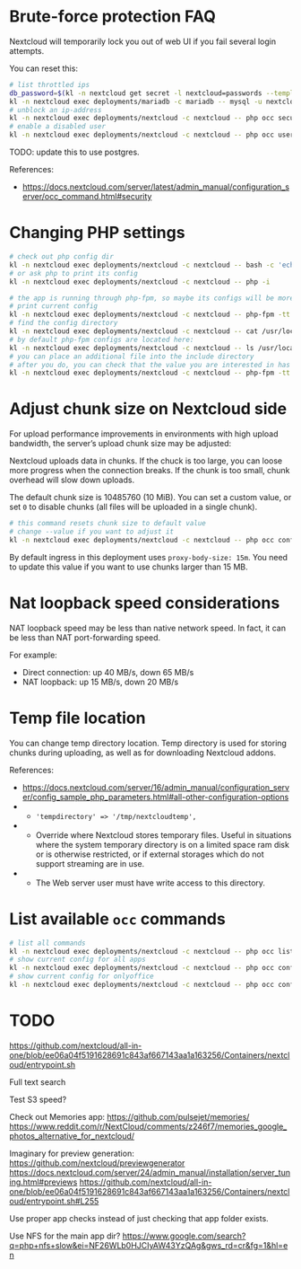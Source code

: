 
# Brute-force protection FAQ

Nextcloud will temporarily lock you out of web UI if you fail several login attempts.

You can reset this:

```bash
# list throttled ips
db_password=$(kl -n nextcloud get secret -l nextcloud=passwords --template "{{ (index .items 0).data.mariadb_user_password}}" | base64 --decode)
kl -n nextcloud exec deployments/mariadb -c mariadb -- mysql -u nextcloud -p"$db_password" --database nextcloud -e "select * from oc_bruteforce_attempts;"
# unblock an ip-address
kl -n nextcloud exec deployments/nextcloud -c nextcloud -- php occ security:bruteforce:reset <ip-address>
# enable a disabled user
kl -n nextcloud exec deployments/nextcloud -c nextcloud -- php occ user:enable <name of user>
```

TODO: update this to use postgres.

References:
- https://docs.nextcloud.com/server/latest/admin_manual/configuration_server/occ_command.html#security

# Changing PHP settings

```bash
# check out php config dir
kl -n nextcloud exec deployments/nextcloud -c nextcloud -- bash -c 'echo $PHP_INI_DIR'
# or ask php to print its config 
kl -n nextcloud exec deployments/nextcloud -c nextcloud -- php -i

# the app is running through php-fpm, so maybe its configs will be more relevant to you
# print current config
kl -n nextcloud exec deployments/nextcloud -c nextcloud -- php-fpm -tt 2>&1
# find the config directory
kl -n nextcloud exec deployments/nextcloud -c nextcloud -- cat /usr/local/etc/php-fpm.conf | grep include=
# by default php-fpm configs are located here:
kl -n nextcloud exec deployments/nextcloud -c nextcloud -- ls /usr/local/etc/php-fpm.d/ -la
# you can place an additional file into the include directory
# after you do, you can check that the value you are interested in has really changed
kl -n nextcloud exec deployments/nextcloud -c nextcloud -- php-fpm -tt 2>&1 | grep pm
```

# Adjust chunk size on Nextcloud side

For upload performance improvements in environments with high upload bandwidth, the server’s upload chunk size may be adjusted:

Nextcloud uploads data in chunks.
If the chuck is too large, you can loose more progress when the connection breaks.
If the chunk is too small, chunk overhead will slow down uploads.

The default chunk size is 10485760 (10 MiB).
You can set a custom value, or set `0` to disable chunks
(all files will be uploaded in a single chunk).

```bash
# this command resets chunk size to default value
# change --value if you want to adjust it
kl -n nextcloud exec deployments/nextcloud -c nextcloud -- php occ config:app:set files max_chunk_size --value 10485760
```

By default ingress in this deployment uses `proxy-body-size: 15m`.
You need to update this value if you want to use chunks larger than 15 MB.

# Nat loopback speed considerations

NAT loopback speed may be less than native network speed.
In fact, it can be less than NAT port-forwarding speed.

For example:

- Direct connection: up 40 MB/s, down 65 MB/s
- NAT loopback: up 15 MB/s, down 20 MB/s

# Temp file location

You can change temp directory location.
Temp directory is used for storing chunks during uploading,
as well as for downloading Nextcloud addons.

References:
- https://docs.nextcloud.com/server/16/admin_manual/configuration_server/config_sample_php_parameters.html#all-other-configuration-options
- - `'tempdirectory' => '/tmp/nextcloudtemp',`
- - Override where Nextcloud stores temporary files.
Useful in situations where the system temporary directory
is on a limited space ram disk or is otherwise restricted,
or if external storages which do not support streaming are in use.
- - The Web server user must have write access to this directory.

# List available `occ` commands

```bash
# list all commands
kl -n nextcloud exec deployments/nextcloud -c nextcloud -- php occ list
# show current config for all apps
kl -n nextcloud exec deployments/nextcloud -c nextcloud -- php occ config:list > config-list.json
# show current config for onlyoffice
kl -n nextcloud exec deployments/nextcloud -c nextcloud -- php occ config:list onlyoffice
```

# TODO

https://github.com/nextcloud/all-in-one/blob/ee06a04f5191628691c843af667143aa1a163256/Containers/nextcloud/entrypoint.sh

Full text search

Test S3 speed?

Check out Memories app:
https://github.com/pulsejet/memories/
https://www.reddit.com/r/NextCloud/comments/z246f7/memories_google_photos_alternative_for_nextcloud/

Imaginary for preview generation:
https://github.com/nextcloud/previewgenerator
https://docs.nextcloud.com/server/24/admin_manual/installation/server_tuning.html#previews
https://github.com/nextcloud/all-in-one/blob/ee06a04f5191628691c843af667143aa1a163256/Containers/nextcloud/entrypoint.sh#L255

Use proper app checks instead of just checking that app folder exists.

Use NFS for the main app dir?
https://www.google.com/search?q=php+nfs+slow&ei=NF26WLb0HJCIyAW43YzQAg&gws_rd=cr&fg=1&hl=en
